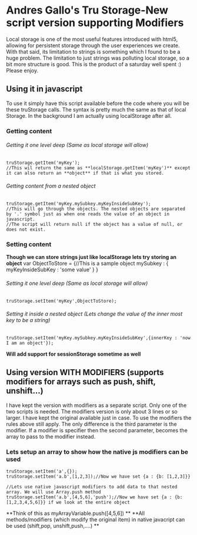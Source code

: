 Andres Gallo's Tru Storage-New script version supporting Modifiers
==================================================================

Local storage is one of the most useful features introduced with html5, allowing for persistent storage through the user experiences we create. With that said, its limitation to strings is something which I found to be a huge problem. The limitation to just strings was polluting local storage, so a bit more structure is good. This is the product of a saturday well spent :) Please enjoy.

Using it in javascript
----------------------

To use it simply have this script available before the code where you will be these truStorage calls. The syntax is pretty much the same as that of local Storage. In the background I am actually using localStorage after all. 
	
### Getting content ######
###### Getting it one level deep (Same as local storage will allow)
	truStorage.getItem('myKey'); 
	//This wil return the same as **localStorage.getItem('myKey')** except it can also return an **object** if that is what you stored. 

###### Getting content from a nested object
	truStorage.getItem('myKey.mySubkey.myKeyInsideSubKey'); 
	//This will go through the objects. The nested objects are separated by '.' symbol just as when one reads the value of an object in javascript.
	//The script will return null if the object has a value of null, or does not exist.
	
### Setting content ######
**Though we can store strings just like localStorage lets try storing an object**
    var ObjectToStore = {//This is a sample object 
	    mySubkey : {
		     myKeyInsideSubKey : 'some value'
	    }
    }

###### Setting it one level deep (Same as local storage will allow)
    truStorage.setItem('myKey',ObjectToStore); 
	
###### Setting it inside a nested object (Lets change the value of the inner most key to be a string)
    truStorage.setItem('myKey.mySubkey.myKeyInsideSubKey',{innerKey : 'now I am an object'}); 
	
	
**Will add support for sessionStorage sometime as well**

Using version WITH MODIFIERS (supports modifiers for arrays such as push, shift, unshift...)
--------------------------------------------------------------------------------------------

I have kept the version with modifiers as a separate script.  Only one of the two scripts is needed. The modifiers version is only about 3 lines or so larger.  I have kept the original available just in case. To use the modifiers the rules above still apply. The only difference is the third parameter is the modifier.  If a modifier is specifier then the second parameter, becomes the array to pass to the modifier instead. 

### Lets setup an array to show how the native js modifiers can be used ######
	truStorage.setItem('a',{});
	truStorage.setItem('a.b',[1,2,3]);//Now we have set {a : {b: [1,2,3]}}

	//Lets use native javascript modifiers to add data to that nested array. We will use Array.push method
	truStorage.setItem('a.b',[4,5,6],'push');//Now we have set {a : {b: [1,2,3,4,5,6]}} if we look at the entire object

**Think of this as myArrayVariable.push([4,5,6])  **
**All methods/modifiers (which modify the original item) in native javacript can be used (shift,pop, unshift,push,....)  **



